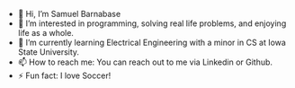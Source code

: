 - 👋 Hi, I’m Samuel Barnabase
- 👀 I’m interested in programming, solving real life problems, and enjoying life as a whole.
- 🌱 I’m currently learning Electrical Engineering with a minor in CS at Iowa State University.
- 📫 How to reach me: You can reach out to me via Linkedin or Github.
- ⚡ Fun fact: I love Soccer!

<!---
s4mi-sb/s4mi-sb is a ✨ special ✨ repository because its `README.md` (this file) appears on your GitHub profile.
You can click the Preview link to take a look at your changes.
--->
